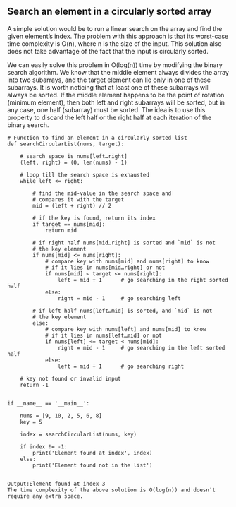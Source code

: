 ## Search an element in a circularly sorted array
A simple solution would be to run a linear search on the array and find the given element’s index. The problem with this approach is that its worst-case time complexity is O(n), where n is the size of the input. This solution also does not take advantage of the fact that the input is circularly sorted.

 We can easily solve this problem in O(log(n)) time by modifying the binary search algorithm. We know that the middle element always divides the array into two subarrays, and the target element can lie only in one of these subarrays. It is worth noticing that at least one of these subarrays will always be sorted. If the middle element happens to be the point of rotation (minimum element), then both left and right subarrays will be sorted, but in any case, one half (subarray) must be sorted. The idea is to use this property to discard the left half or the right half at each iteration of the binary search.

```
# Function to find an element in a circularly sorted list
def searchCircularList(nums, target):
 
    # search space is nums[left…right]
    (left, right) = (0, len(nums) - 1)
 
    # loop till the search space is exhausted
    while left <= right:
 
        # find the mid-value in the search space and
        # compares it with the target
        mid = (left + right) // 2
 
        # if the key is found, return its index
        if target == nums[mid]:
            return mid
 
        # if right half nums[mid…right] is sorted and `mid` is not
        # the key element
        if nums[mid] <= nums[right]:
            # compare key with nums[mid] and nums[right] to know
            # if it lies in nums[mid…right] or not
            if nums[mid] < target <= nums[right]:
                left = mid + 1      # go searching in the right sorted half
            else:
                right = mid - 1     # go searching left
 
        # if left half nums[left…mid] is sorted, and `mid` is not
        # the key element
        else:
            # compare key with nums[left] and nums[mid] to know
            # if it lies in nums[left…mid] or not
            if nums[left] <= target < nums[mid]:
                right = mid - 1     # go searching in the left sorted half
            else:
                left = mid + 1      # go searching right
 
    # key not found or invalid input
    return -1
 
 
if __name__ == '__main__':
 
    nums = [9, 10, 2, 5, 6, 8]
    key = 5
 
    index = searchCircularList(nums, key)
 
    if index != -1:
        print('Element found at index', index)
    else:
        print('Element found not in the list')
 

Output:Element found at index 3
The time complexity of the above solution is O(log(n)) and doesn’t require any extra space.




```